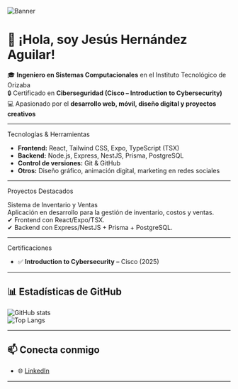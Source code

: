 ![Banner](https://github.com/Aguilar-Gillar/Aguilar-Gillar/blob/581dbb9958d2666f3327f045e277a2a1c30d21bb/9%20(2).png)
# 👋 ¡Hola, soy Jesús Hernández Aguilar!

🎓 **Ingeniero en Sistemas Computacionales** en el Instituto Tecnológico de Orizaba  
🔒 Certificado en **Ciberseguridad (Cisco – Introduction to Cybersecurity)**  
💻 Apasionado por el **desarrollo web, móvil, diseño digital y proyectos creativos**  

---

Tecnologías & Herramientas
- **Frontend:** React, Tailwind CSS, Expo, TypeScript (TSX)  
- **Backend:** Node.js, Express, NestJS, Prisma, PostgreSQL  
- **Control de versiones:** Git & GitHub  
- **Otros:** Diseño gráfico, animación digital, marketing en redes sociales  

---
Proyectos Destacados
 

 Sistema de Inventario y Ventas  
Aplicación en desarrollo para la gestión de inventario, costos y ventas.  
✔ Frontend con React/Expo/TSX.  
✔ Backend con Express/NestJS + Prisma + PostgreSQL.  

---

Certificaciones
- ✅ **Introduction to Cybersecurity** – Cisco (2025)  

---

## 📊 Estadísticas de GitHub
![GitHub stats](https://github-readme-stats.vercel.app/api?username=tuusuario&show_icons=true&theme=tokyonight)  
![Top Langs](https://github-readme-stats.vercel.app/api/top-langs/?username=tuusuario&layout=compact&theme=tokyonight)  

---

## 📫 Conecta conmigo
- 🌐 [LinkedIn](https://linkedin.com/in/jesus-aguilar-systemdev)  


---

